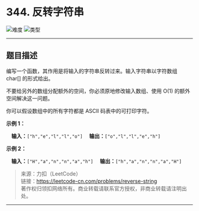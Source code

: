 # 344. 反转字符串

![难度](https://img.shields.io/badge/难度-简单-5cb85c.svg?logo=leetcode&style=flat)  ![类型](https://img.shields.io/badge/类型-指针对撞-violet.svg?style=flat)

---

## 题目描述

编写一个函数，其作用是将输入的字符串反转过来。输入字符串以字符数组 char[] 的形式给出。

不要给另外的数组分配额外的空间，你必须原地修改输入数组、使用 O(1) 的额外空间解决这一问题。

你可以假设数组中的所有字符都是 ASCII 码表中的可打印字符。

**示例 1：**

&emsp;**输入：**`["h","e","l","l","o"]`
&emsp;**输出：**`["o","l","l","e","h"]`

**示例 2：**

&emsp;**输入：**`["H","a","n","n","a","h"]`
&emsp;**输出：**`["h","a","n","n","a","H"]`

> 来源：力扣（LeetCode）  
> 链接：https://leetcode-cn.com/problems/reverse-string  
> 著作权归领扣网络所有。商业转载请联系官方授权，非商业转载请注明出处。  

---
